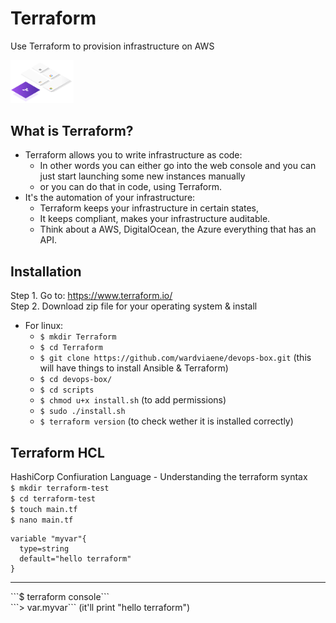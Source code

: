 # Terraform
Use Terraform to provision infrastructure on AWS
<!--<img src="src/assets/img/terraform-registry.gif" width="44%"/> -->
<img src="src/assets/img/terraform.svg" width="20%"/> <br>

## What is Terraform?
- Terraform allows you to write infrastructure as code:
  - In other words you can either go into the web console and you can just start launching some new instances manually
  - or you can do that in code, using Terraform.
- It's the automation of your infrastructure:
  - Terraform keeps your infrastructure in certain states,
  - It keeps compliant, makes your infrastructure auditable.
  - Think about a AWS, DigitalOcean, the Azure everything that has an API.
 
 ## Installation  
  Step 1. Go to: https://www.terraform.io/ <br>
  Step 2. Download zip file for your operating system & install<br>
  * For linux:<br>
    * ```$ mkdir Terraform```<br>
    * ```$ cd Terraform```<br>
    * ```$ git clone https://github.com/wardviaene/devops-box.git``` (this will have things to install Ansible & Terraform)<br>
    * ```$ cd devops-box/```<br>
    *  ```$ cd scripts```<br>
    * ```$ chmod u+x install.sh``` (to add permissions)<br>
    * ```$ sudo ./install.sh```<br>
    * ```$ terraform version``` (to check wether it is installed correctly)<br>

## Terraform HCL
HashiCorp Confiuration Language - Understanding the terraform syntax<br>
```$ mkdir terraform-test```<br>
```$ cd terraform-test```<br>
```$ touch main.tf ```<br>
```$ nano main.tf ```<br>
```
variable "myvar"{
  type=string
  default="hello terraform"
}
```
<hr>
```$ terraform console```<br>
```> var.myvar``` (it'll print "hello terraform")<br> 


          

